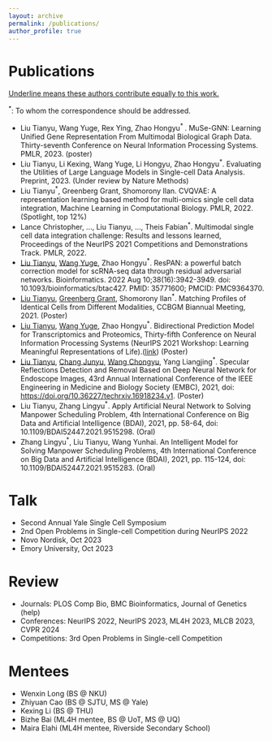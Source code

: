 ```yaml
---
layout: archive
permalink: /publications/
author_profile: true
---
```


# Publications

<u>Underline means these authors contribute equally to this work.</u> 

<sup>*</sup>: To whom the correspondence should be addressed.
* Liu Tianyu, Wang Yuge, Rex Ying, Zhao Hongyu<sup>* </sup>. MuSe-GNN: Learning Unified Gene Representation From Multimodal Biological Graph Data. Thirty-seventh Conference on Neural Information Processing Systems. PMLR, 2023. (poster)
* Liu Tianyu, Li Kexing, Wang Yuge, Li Hongyu, Zhao Hongyu<sup>*</sup>. Evaluating the Utilities of Large Language Models in Single-cell Data Analysis. Preprint, 2023. (Under review by Nature Methods)
* Liu Tianyu<sup>*</sup>, Greenberg Grant, Shomorony Ilan. CVQVAE: A representation learning based method for multi-omics single cell data integration, Machine Learning in Computational Biology. PMLR, 2022. (Spotlight, top 12%)
* Lance Christopher, ..., Liu Tianyu, ..., Theis Fabian<sup>*</sup>. Multimodal single cell data integration challenge: Results and lessons learned, Proceedings of the NeurIPS 2021 Competitions and Demonstrations Track. PMLR, 2022. 
* <u>Liu Tianyu</u>, <u>Wang Yuge</u>, Zhao Hongyu<sup>*</sup>. ResPAN: a powerful batch correction model for scRNA-seq data through residual adversarial networks. Bioinformatics. 2022 Aug 10;38(16):3942-3949. doi: 10.1093/bioinformatics/btac427. PMID: 35771600; PMCID: PMC9364370.
* <u>Liu Tianyu</u>, <u>Greenberg Grant</u>, Shomorony Ilan<sup>*</sup>. Matching Profiles of Identical Cells from Different Modalities, CCBGM Biannual Meeting, 2021. (Poster)
* <u>Liu Tianyu</u>, <u>Wang Yuge</u>, Zhao Hongyu<sup>*</sup>. Bidirectional Prediction Model for Transcriptomics and Proteomics, Thirty-fifth Conference on Neural Information Processing Systems (NeurIPS 2021 Workshop: Learning Meaningful Representations of Life).([link](https://drive.google.com/file/d/1xrTgLdfFXYdK_WdE3JYxXMuIFoyUl8yu/view)) (Poster)
* <u>Liu Tianyu</u>, <u>Chang Junyu</u>, <u>Wang Chongyu</u>, Yang Liangjing<sup>*</sup>. Specular Reflections Detection and Removal Based on Deep Neural Network for Endoscope Images, 43rd Annual International Conference of the IEEE Engineering in Medicine and Biology Society (EMBC), 2021, doi: https://doi.org/10.36227/techrxiv.16918234.v1. (Poster)
* Liu Tianyu, Zhang Lingyu<sup>*</sup>. Apply Artificial Neural Network to Solving Manpower Scheduling Problem, 4th International Conference on Big Data and Artificial Intelligence (BDAI), 2021, pp. 58-64, doi: 10.1109/BDAI52447.2021.9515298. (Oral)
* Zhang Lingyu<sup>*</sup>, Liu Tianyu, Wang Yunhai. An Intelligent Model for Solving Manpower Scheduling Problems, 4th International Conference on Big Data and Artificial Intelligence (BDAI), 2021, pp. 115-124, doi: 10.1109/BDAI52447.2021.9515283. (Oral)

# Talk

* Second Annual Yale Single Cell Symposium
* 2nd Open Problems in Single-cell Competition during NeurIPS 2022
* Novo Nordisk, Oct 2023
* Emory University, Oct 2023


# Review

* Journals: PLOS Comp Bio, BMC Bioinformatics, Journal of Genetics (help)
* Conferences: NeurIPS 2022, NeurIPS 2023, ML4H 2023, MLCB 2023, CVPR 2024
* Competitions: 3rd Open Problems in Single-cell Competition

# Mentees

* Wenxin Long (BS @ NKU)
* Zhiyuan Cao (BS @ SJTU, MS @ Yale)
* Kexing Li (BS @ THU)
* Bizhe Bai (ML4H mentee, BS @ UoT, MS @ UQ)
* Maira Elahi (ML4H mentee, Riverside Secondary School)

<!--
{% if author.googlescholar %}
  You can also find my articles on <u><a href="{{author.googlescholar}}">my Google Scholar profile</a>.</u>
{% endif %}
-->
<!--
  {% include base_path %}
  {% for post in site.publications reversed %}
  { % include archive-single.html %}
  {% endfor %}
-->
